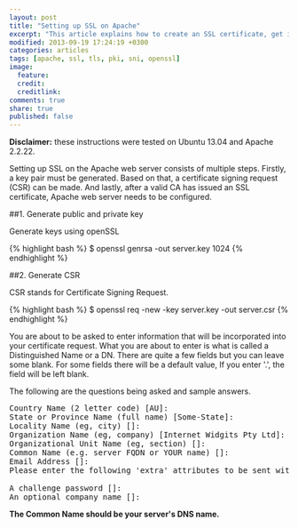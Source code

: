 ```yaml
---
layout: post
title: "Setting up SSL on Apache"
excerpt: "This article explains how to create an SSL certificate, get it signed and configure Apache web server"
modified: 2013-09-19 17:24:19 +0300
categories: articles
tags: [apache, ssl, tls, pki, sni, openssl]
image:
  feature: 
  credit: 
  creditlink: 
comments: true
share: true
published: false
---
```


**Disclaimer:** these instructions were tested on Ubuntu 13.04 and Apache 2.2.22.

Setting up SSL on the Apache web server consists of multiple steps. Firstly, a key pair must be generated. Based on that, a certificate signing request (CSR) can be made. And lastly, after a valid CA has issued an SSL certificate, Apache web server needs to be configured.

##1. Generate public and private key

Generate keys using openSSL

{% highlight bash %}
$ openssl genrsa -out server.key 1024
{% endhighlight %}

##2. Generate CSR

CSR stands for Certificate Signing Request.

{% highlight bash %}
$ openssl req -new -key server.key -out server.csr
{% endhighlight %}

You are about to be asked to enter information that will be incorporated into your certificate request. What you are about to enter is what is called a Distinguished Name or a DN. There are quite a few fields but you can leave some blank. For some fields there will be a default value, If you enter '.', the field will be left blank.

The following are the questions being asked and sample answers.

<pre>
Country Name (2 letter code) [AU]:
State or Province Name (full name) [Some-State]:
Locality Name (eg, city) []:
Organization Name (eg, company) [Internet Widgits Pty Ltd]:
Organizational Unit Name (eg, section) []:
Common Name (e.g. server FQDN or YOUR name) []:
Email Address []:
Please enter the following 'extra' attributes to be sent with your certificate request

A challenge password []:
An optional company name []:
</pre>

**The Common Name should be your server's DNS name.**
